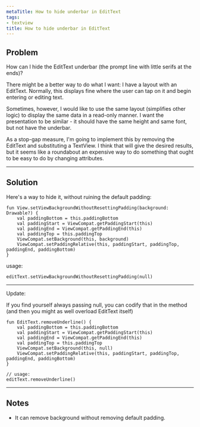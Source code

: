 ```yaml
---
metaTitle: How to hide underbar in EditText
tags:
- textview
title: How to hide underbar in EditText
---
```


## Problem

How can I hide the EditText underbar (the prompt line with little serifs at the ends)?


There might be a better way to do what I want: I have a layout with an EditText. Normally, this displays fine where the user can tap on it and begin entering or editing text.


Sometimes, however, I would like to use the same layout (simplifies other logic) to display the same data in a read-only manner. I want the presentation to be similar - it should have the same height and same font, but not have the underbar.


As a stop-gap measure, I'm going to implement this by removing the EditText and substituting a TextView. I think that will give the desired results, but it seems like a roundabout an expensive way to do something that ought to be easy to do by changing attributes.



---

## Solution

Here's a way to hide it, without ruining the default padding:



```
fun View.setViewBackgroundWithoutResettingPadding(background: Drawable?) {
    val paddingBottom = this.paddingBottom
    val paddingStart = ViewCompat.getPaddingStart(this)
    val paddingEnd = ViewCompat.getPaddingEnd(this)
    val paddingTop = this.paddingTop
    ViewCompat.setBackground(this, background)
    ViewCompat.setPaddingRelative(this, paddingStart, paddingTop, paddingEnd, paddingBottom)
}

```

usage:



```
editText.setViewBackgroundWithoutResettingPadding(null)

```



---


Update:


If you find yourself always passing null, you can codify that in the method (and then you might as well overload EditText itself)



```
fun EditText.removeUnderline() {
    val paddingBottom = this.paddingBottom
    val paddingStart = ViewCompat.getPaddingStart(this)
    val paddingEnd = ViewCompat.getPaddingEnd(this)
    val paddingTop = this.paddingTop
    ViewCompat.setBackground(this, null)
    ViewCompat.setPaddingRelative(this, paddingStart, paddingTop, paddingEnd, paddingBottom)
}

// usage:
editText.removeUnderline()

```


---

## Notes

- It can remove background without removing default padding.
